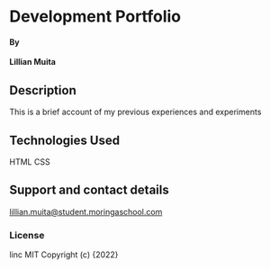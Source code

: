 # Development Portfolio

####

#### By

**Lillian Muita**

## Description

This is a brief account of my previous experiences and experiments

## Technologies Used

HTML
CSS

## Support and contact details

lillian.muita@student.moringaschool.com

### License

linc
MIT
Copyright (c) {2022}
